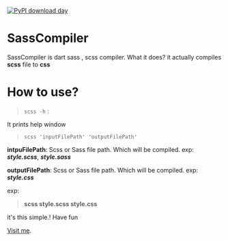 [![PyPI download day](https://img.shields.io/pypi/dd/ansicolortags.svg)](https://pypi.python.org/pypi/ansicolortags/)
# SassCompiler

SassCompiler is dart sass , scss compiler. What it does? it actually compiles **scss** file to **css**

# How to use?

> `scss -h` :

 
It prints help window

> `scss 'inputFilePath' 'outputFilePath'`

**intpuFilePath**: Scss or Sass file path. Which will be compiled. exp: ***style.scss***, ***style.sass***

**outputFilePath**: Scss or Sass file path. Which will be compiled. exp: ***style.css***

exp: 
> **scss style.scss style.css**

it's this simple.! Have fun

[Visit me](http://www.repiatx.online).
